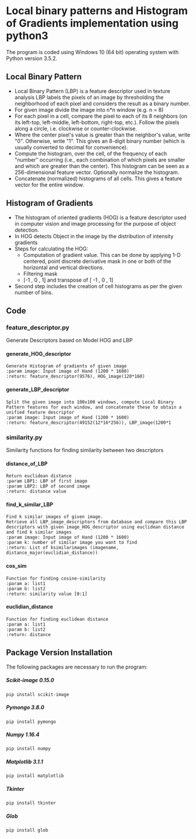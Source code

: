# Local binary patterns and Histogram of Gradients implementation using python3
The program is coded using Windows 10 (64 bit) operating system with Python version 3.5.2.

## Local Binary Pattern
* Local Binary Pattern (LBP) is a feature descriptor used in texture analysis LBP  labels the pixels of an image by thresholding the neighborhood of each pixel and considers the result as a binary number.
* For given image divide the image into n*n window (e.g. n = 8)
* For each pixel in a cell, compare the pixel to each of its 8 neighbors (on its left-top, left-middle, left-bottom, right-top, etc.). Follow the pixels along a circle, i.e. clockwise or counter-clockwise.
* Where the center pixel's value is greater than the neighbor's value, write "0". Otherwise, write "1". This gives an 8-digit binary number (which is usually converted to decimal for convenience).
* Compute the histogram, over the cell, of the frequency of each "number" occurring (i.e., each combination of which pixels are smaller and which are greater than the center). This histogram can be seen as a 256-dimensional feature vector.
Optionally normalize the histogram.
* Concatenate (normalized) histograms of all cells. This gives a feature vector for the entire window.
## Histogram of Gradients
* The histogram of oriented gradients (HOG) is a feature descriptor used in computer vision and image processing for the purpose of object detection.
* In HOG detects Object in the image by the distribution of intensity gradients
* Steps for calculating the HOG:
  * Computation of gradient value. This can be done by applying 1-D centered, point discrete derivative mask in one or both of the horizontal and vertical directions. 
  * Filtering mask
  * [-1 , 0 , 1]  and  transpose of [ -1 , 0 , 1]
* Second step includes the creation of cell histograms  as per the given number of bins.




## Code

### feature_descriptor.py
Generate Descriptors based on Model HOG and LBP
#### generate_HOG_descriptor

    Generate Histogram of gradients of given image
    :param image: Input image of Hand (1200 * 1600)
    :return: feature_descriptor(9576), HOG_image(120*160)
    
#### generate_LBP_descriptor

    Split the given image into 100x100 windows, compute Local Binary Pattern features for each window, and concatenate these to obtain a unified feature descriptor
    :param image: Input image of Hand (1200 * 1600)
    :return: feature_descriptor(49152(12*16*256)), LBP_image(1200*1

### similarity.py
Similarity functions for finding similarity between two descriptors

#### distance_of_LBP

    Return euclidean distance
    :param LBP1: LBP of first image
    :param LBP2: LBP of second image
    :return: distance value
    
#### find_k_similar_LBP

    Find k similar images of given image.
    Retrieve all LBP_image_descriptors from database and compare this LBP descriptors with given image_HOG_descriptor using euclidean distance and find k similar images
    :param image: Input image of Hand (1200 * 1600)
    :param k: number of similar image you want to find
    :return: List of ksimilarimages (imagename, distance_major(euclidian_distance))
    
#### cos_sim

    Function for finding cosine-similarity
    :param a: list1
    :param b: list2
    :return: similarity value [0:1]
    
#### euclidian_distance

    Function for finding euclidean distance
    :param a: list1
    :param b: list2
    :return: distance
    


## Package Version Installation 
The following packages are necessary to run the program:

##### Scikit-image 0.15.0	
    pip install scikit-image
##### Pymongo  3.8.0 
    pip install pymongo
##### Numpy	1.16.4	
    pip install numpy
##### Matplotlib	3.1.1	
    pip install matplotlib
##### Tkinter
    pip install tkinter
##### Glob
    pip install glob

